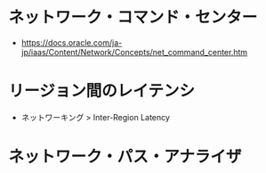 # ネットワーク・コマンド・センター
- https://docs.oracle.com/ja-jp/iaas/Content/Network/Concepts/net_command_center.htm
# リージョン間のレイテンシ
- ネットワーキング > Inter-Region Latency
# ネットワーク・パス・アナライザ
